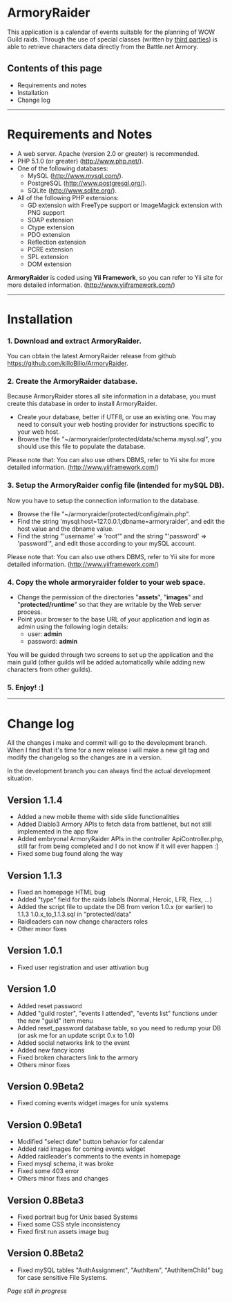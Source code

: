 ArmoryRaider
==================
This application is a calendar of events suitable for the planning of WOW Guild raids. Through the use of special classes (written by [third parties](https://sourceforge.net/projects/wowarmoryapi/)) is able to retrieve characters data directly from the Battle.net Armory.


Contents of this page
---------------------

 * Requirements and notes
 * Installation
 * Change log



* * *

Requirements and Notes
==================

- A web server. Apache (version 2.0 or greater) is recommended.
- PHP 5.1.0 (or greater) (http://www.php.net/).
- One of the following databases:
    - MySQL (http://www.mysql.com/).
    - PostgreSQL (http://www.postgresql.org/).
    - SQLite (http://www.sqlite.org/).
- All of the following PHP extensions:
    - GD extension with FreeType support or ImageMagick extension with PNG support
    - SOAP extension
    - Ctype extension
    - PDO extension
    - Reflection extension
    - PCRE extension
    - SPL extension
    - DOM extension

**ArmoryRaider** is coded using **Yii Framework**, so you can refer to Yii site for
more detailed information. (<http://www.yiiframework.com/>) 



* * *

Installation
==================

### 1. Download and extract ArmoryRaider. 

You can obtain the latest ArmoryRaider release from github
<https://github.com/killoBillo/ArmoryRaider>.
   

### 2. Create the ArmoryRaider database.

Because ArmoryRaider stores all site information in a database, you must 
create this database in order to install ArmoryRaider. 
   
- Create your database, better if UTF8, or use an existing one. You may 
  need to consult your web hosting provider for instructions specific to 
  your web host.
- Browse the file "~/armoryraider/protected/data/schema.mysql.sql", 
  you should use this file to populate the database.
      
Please note that: You can also use others DBMS, refer to Yii site for
more detailed information. (<http://www.yiiframework.com/>) 


### 3. Setup the ArmoryRaider config file (intended for mySQL DB).

Now you have to setup the connection information to the database.
   
- Browse the file "~/armoryraider/protected/config/main.php".
- Find the string 'mysql:host=127.0.0.1;dbname=armoryraider', and edit 
  the host value and the dbname value.
- Find the string "'username' => 'root'" and the string 
  "'password' => 'password'", and edit those according to your mySQL
  account.

Please note that: You can also use others DBMS, refer to Yii site for
more detailed information. (<http://www.yiiframework.com/>)
   

### 4. Copy the whole armoryraider folder to your web space.

- Change the permission of the directories "**assets**", "**images**" and "**protected/runtime**" so 
  that they are writable by the Web server process.
- Point your browser to the base URL of your application and login as admin 
  using the following login details:
  - user: **admin**
  - password: **admin**
 
You will be guided through two screens to set up the application and the 
main guild (other guilds will be added automatically while adding new 
characters from other guilds).
   

### 5. Enjoy! :]  



* * *

Change log
==================
All the changes i make and commit will go to the development branch. When I find that it's time for a new release i will make a new git tag and modify the changelog so the changes are in a version.

In the development branch you can always find the actual development situation.


Version 1.1.4
----------------------
- Added a new mobile theme with side slide functionalities
- Added Diablo3 Armory APIs to fetch data from battlenet, but not still implemented in the app flow
- Added embryonal ArmoryRaider APIs in the controller ApiController.php, still far from being completed and I do not know if it will ever happen :]
- Fixed some bug found along the way

Version 1.1.3
----------------------
- Fixed an homepage HTML bug
- Added "type" field for the raids labels (Normal, Heroic, LFR, Flex, ...)
- Added the script file to update the DB from verion 1.0.x (or earlier) to 1.1.3 1.0.x_to_1.1.3.sql in "protected/data"
- Raidleaders can now change characters roles
- Other minor fixes

Version 1.0.1
----------------------
- Fixed user registration and user attivation bug

Version 1.0
----------------------
- Added reset password
- Added "guild roster", "events I attended", "events list" functions under the new "guild" item menu
- Added reset_password database table, so you need to redump your DB (or ask me for an update script 0.x to 1.0)
- Added social networks link to the event
- Added new fancy icons
- Fixed broken characters link to the armory
- Others minor fixes


Version 0.9Beta2
----------------------
- Fixed coming events widget images for unix systems

Version 0.9Beta1
----------------------
 - Modified "select date" button behavior for calendar
 - Added raid images for coming events widget
 - Added raidleader's comments to the events in homepage
 - Fixed mysql schema, it was broke
 - Fixed some 403 error
 - Others minor fixes and changes

Version 0.8Beta3
----------------------
 - Fixed portrait bug for Unix based Systems
 - Fixed some CSS style inconsistency
 - Fixed first run assets image bug

Version 0.8Beta2
----------------------
 - Fixed mySQL tables "AuthAssignment", "AuthItem", "AuthItemChild" bug for case sensitive File Systems.



*Page still in progress*
